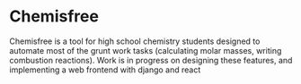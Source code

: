 # Chemisfree
Chemisfree is a tool for high school chemistry students designed to automate most of the grunt work tasks (calculating molar masses, writing combustion reactions). Work is in progress on designing these features, and implementing a web frontend with django and react
